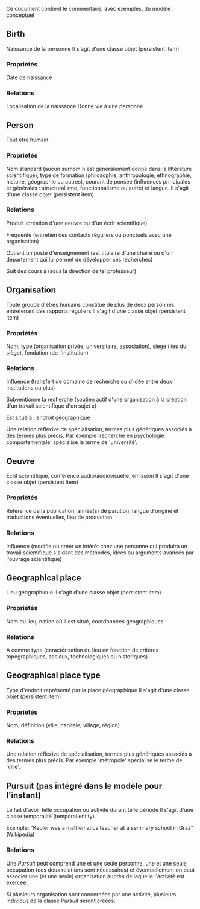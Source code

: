Ce document contient le commentaire, avec exemples, du modèle conceptuel

## Birth
Naissance de la personne
Il s'agit d'une classe objet (persistent item)

### Propriétés
Date de naissance

### Relations
Localisation de la naissance
Donne vie à une personne

## Person

Tout être humain. 

### Propriétés

Nom standard (aucun surnom n'est généralement donné dans la littérature scientifique), type de formation (philosophie, anthropologie, ethnographie, histoire, géographie ou autres), courant de pensée (influences principales et générales : structuralisme, fonctionnalisme ou autre) et langue.
Il s'agit d'une classe objet (persistent item)

### Relations

Produit (création d'une oeuvre ou d'un écrit scientifique)

Fréquente (entretien des contacts réguliers ou ponctuels avec une organisation)

Obtient un poste d'enseignement (est titulaire d'une chaire ou d'un département qui lui permet de développer ses recherches)

Suit des cours à (sous la direction de tel professeur)

## Organisation

Toute groupe d'êtres humains constitué de plus de deux personnes, entretenant des rapports réguliers
Il s'agit d'une classe objet (persistent item)

### Propriétés

Nom, type (organisation privée, universitaire, association), siège (lieu du siège), fondation (de l'institution)

### Relations

Influence (transfert de domaine de recherche ou d'idée entre deux institutions ou plus)

Subventionne la recherche (soutien actif d'une organisation à la création d'un travail scientifique d'un sujet x)

Est situé à : endroit géographique

Une relation réfléxive de spécialisation, termes plus génériques associés à des termes plus précis.
Par exemple 'recherche en psychologie comportementale' spécialise le terme de 'université'.

## Oeuvre

Écrit scientifique, conférence audio/audiovisuelle, émission
Il s'agit d'une classe objet (persistent item)

### Propriétés

Référence de la publication, année(s) de parution, langue d'origine et traductions éventuelles, lieu de production

### Relations

Influence (modifie ou créer un intérêt chez une personne qui produira un travail scientifique s'aidant des méthodes, idées ou arguments avancés par l'ouvrage scientifique)

## Geographical place

Lieu géographique
Il s'agit d'une classe objet (persistent item)

### Propriétés

Nom du lieu, nation où il est situé, coordonnées géographiques

### Relations

A comme type (caractérisation du lieu en fonction de critères topographiques, sociaux, technologiques ou historiques)

## Geographical place type

Type d'endroit représenté par la place géographique
Il s'agit d'une classe objet (persistent item)

### Propriétés

Nom, définition (ville, capitale, village, région)

### Relations

Une relation réfléxive de spécialisation, termes plus génériques associés à des termes plus précis.
Par exemple 'métropole' spécialise le terme de 'ville'.

## Pursuit (pas intégré dans le modèle pour l'instant)

Le fait d'avoir telle occupation ou activité durant telle période 
Il s'agit d'une classe temporalité (temporal entity)

Exemple: "Kepler was a mathematics teacher at a seminary school in Graz" (Wikipedia)

### Relations

Une _Pursuit_ peut comprend une et une seule personne, une et une seule occupation (ces deux relations sont nécessaires) et éventuellement on peut associer une (et une seule) organisation auprès de laquelle l'activité est exercée.

Si plusieurs organisation sont concernées par une activité, plusieurs individus de la classe _Pursuit_ seront créées.

